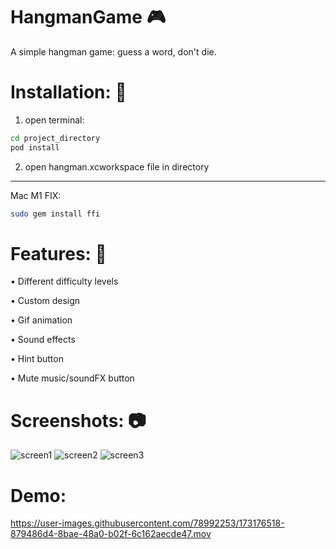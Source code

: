# HangmanGame 🎮

A simple hangman game: guess a word, don't die.

# Installation: 📝

1. open terminal:

```sh
cd project_directory
pod install
```
2. open hangman.xcworkspace file in directory
-----------
Mac M1 FIX: 

```sh
sudo gem install ffi
```

# Features: 🚀

• Different difficulty levels

• Custom design

• Gif animation

• Sound effects

• Hint button

• Mute music/soundFX button

# Screenshots: 📷

![screen1](https://user-images.githubusercontent.com/78992253/173176223-b25596a2-2c19-49a1-a729-ba01bfbad537.png)
![screen2](https://user-images.githubusercontent.com/78992253/173176294-834da72f-cf05-4413-9059-5f8f33835a15.png)
![screen3](https://user-images.githubusercontent.com/78992253/173176296-07602b40-0789-448d-a80d-0090390147df.png)

# Demo:

https://user-images.githubusercontent.com/78992253/173176518-879486d4-8bae-48a0-b02f-6c162aecde47.mov
